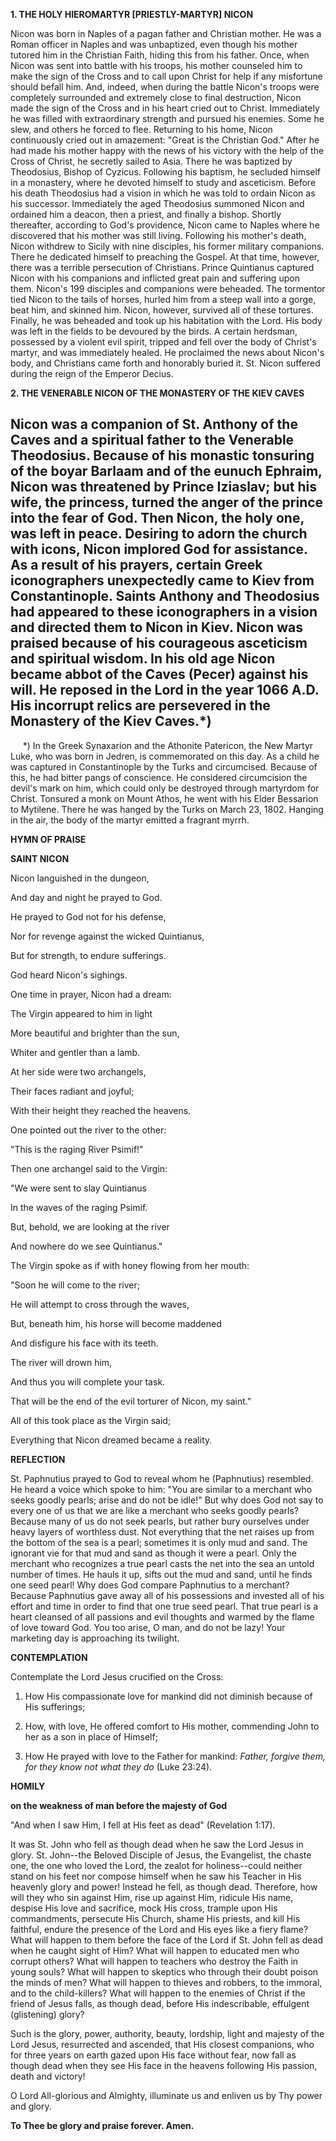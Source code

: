 
**1. THE HOLY HIEROMARTYR [PRIESTLY-MARTYR] NICON**

Nicon was born in Naples of a pagan father and Christian mother. He was a Roman officer in Naples and was unbaptized, even though his mother tutored him in the Christian Faith, hiding this from his father. Once, when Nicon was sent into battle with his troops, his mother counseled him to make the sign of the Cross and to call upon Christ for help if any misfortune should befall him. And, indeed, when during the battle Nicon's troops were completely surrounded and extremely close to final destruction, Nicon made the sign of the Cross and in his heart cried out to Christ. Immediately he was filled with extraordinary strength and pursued his enemies. Some he slew, and others he forced to flee. Returning to his home, Nicon continuously cried out in amazement: "Great is the Christian God." After he had made his mother happy with the news of his victory with the help of the Cross of Christ, he secretly sailed to Asia. There he was baptized by Theodosius, Bishop of Cyzicus. Following his baptism, he secluded himself in a monastery, where he devoted himself to study and asceticism. Before his death Theodosius had a vision in which he was told to ordain Nicon as his successor. Immediately the aged Theodosius summoned Nicon and ordained him a deacon, then a priest, and finally a bishop. Shortly thereafter, according to God's providence, Nicon came to Naples where he discovered that his mother was still living. Following his mother's death, Nicon withdrew to Sicily with nine disciples, his former military companions. There he dedicated himself to preaching the Gospel. At that time, however, there was a terrible persecution of Christians. Prince Quintianus captured Nicon with his companions and inflicted great pain and suffering upon them. Nicon's 199 disciples and companions were beheaded. The tormentor tied Nicon to the tails of horses, hurled him from a steep wall into a gorge, beat him, and skinned him. Nicon, however, survived all of these tortures. Finally, he was beheaded and took up his habitation with the Lord. His body was left in the fields to be devoured by the birds. A certain herdsman, possessed by a violent evil spirit, tripped and fell over the body of Christ's martyr, and was immediately healed. He proclaimed the news about Nicon's body, and Christians came forth and honorably buried it. St. Nicon suffered during the reign of the Emperor Decius.

**2. THE VENERABLE NICON OF THE MONASTERY OF THE KIEV CAVES**

Nicon was a companion of St. Anthony of the Caves and a spiritual father to the Venerable Theodosius. Because of his monastic tonsuring of the boyar Barlaam and of the eunuch Ephraim, Nicon was threatened by Prince Iziaslav; but his wife, the princess, turned the anger of the prince into the fear of God. Then Nicon, the holy one, was left in peace. Desiring to adorn the church with icons, Nicon implored God for assistance. As a result of his prayers, certain Greek iconographers unexpectedly came to Kiev from Constantinople. Saints Anthony and Theodosius had appeared to these iconographers in a vision and directed them to Nicon in Kiev. Nicon was praised because of his courageous asceticism and spiritual wisdom. In his old age Nicon became abbot of the Caves (Pecer) against his will. He reposed in the Lord in the year 1066 A.D. His incorrupt relics are persevered in the Monastery of the Kiev Caves.*)
--------------------
     *) In the Greek Synaxarion and the Athonite Patericon, the New Martyr Luke, who was born in Jedren, is commemorated on this day. As a child he was captured in Constantinople by the Turks and circumcised. Because of this, he had bitter pangs of conscience. He considered circumcision the devil's mark on him, which could only be destroyed through martyrdom for Christ. Tonsured a monk on Mount Athos, he went with his Elder Bessarion to Mytilene. There he was hanged by the Turks on March 23, 1802. Hanging in the air, the body of the martyr emitted a fragrant myrrh.



**HYMN OF PRAISE**

**SAINT NICON**

Nicon languished in the dungeon,

And day and night he prayed to God.

He prayed to God not for his defense,

Nor for revenge against the wicked Quintianus,

But for strength, to endure sufferings.

God heard Nicon's sighings.

One time in prayer, Nicon had a dream:

The Virgin appeared to him in light

More beautiful and brighter than the sun,

Whiter and gentler than a lamb.

At her side were two archangels,

Their faces radiant and joyful;

With their height they reached the heavens.

One pointed out the river to the other:

"This is the raging River Psimif!"

Then one archangel said to the Virgin:

"We were sent to slay Quintianus

In the waves of the raging Psimif.

But, behold, we are looking at the river

And nowhere do we see Quintianus."

The Virgin spoke as if with honey flowing from her mouth:

"Soon he will come to the river;

He will attempt to cross through the waves,

But, beneath him, his horse will become maddened

And disfigure his face with its teeth.

The river will drown him,

And thus you will complete your task.

That will be the end of the evil torturer of Nicon, my saint."

All of this took place as the Virgin said;

Everything that Nicon dreamed became a reality.


**REFLECTION**

St. Paphnutius prayed to God to reveal whom he (Paphnutius) resembled. He heard a voice which spoke to him: "You are similar to a merchant who seeks goodly pearls; arise and do not be idle!" But why does God not say to every one of us that we are like a merchant who seeks goodly pearls? Because many of us do not seek pearls, but rather bury ourselves under heavy layers of worthless dust. Not everything that the net raises up from the bottom of the sea is a pearl; sometimes it is only mud and sand. The ignorant vie for that mud and sand as though it were a pearl. Only the merchant who recognizes a true pearl casts the net into the sea an untold number of times. He hauls it up, sifts out the mud and sand, until he finds one seed pearl! Why does God compare Paphnutius to a merchant? Because Paphnutius gave away all of his possessions and invested all of his effort and time in order to find that one true seed pearl. That true pearl is a heart cleansed of all passions and evil thoughts and warmed by the flame of love toward God. You too arise, O man, and do not be lazy! Your marketing day is approaching its twilight.

**CONTEMPLATION**

Contemplate the Lord Jesus crucified on the Cross:

1.  How His compassionate love for mankind did not diminish because of His sufferings;

1.  How, with love, He offered comfort to His mother, commending John to her as a son in place of Himself;

1.  How He prayed with love to the Father for mankind: *Father, forgive them, for they know not what they do* (Luke 23:24).



**HOMILY**

**on the weakness of man before the majesty of God**

"And when I saw Him, I fell at His feet as dead" (Revelation 1:17).

It was St. John who fell as though dead when he saw the Lord Jesus in glory. St. John--the Beloved Disciple of Jesus, the Evangelist, the chaste one, the one who loved the Lord, the zealot for holiness--could neither stand on his feet nor compose himself when he saw his Teacher in His heavenly glory and power! Instead he fell, as though dead. Therefore, how will they who sin against Him, rise up against Him, ridicule His name, despise His love and sacrifice, mock His cross, trample upon His commandments, persecute His Church, shame His priests, and kill His faithful, endure the presence of the Lord and His eyes like a fiery flame? What will happen to them before the face of the Lord if St. John fell as dead when he caught sight of Him? What will happen to educated men who corrupt others? What will happen to teachers who destroy the Faith in young souls? What will happen to skeptics who through their doubt poison the minds of men? What will happen to thieves and robbers, to the immoral, and to the child-killers? What will happen to the enemies of Christ if the friend of Jesus falls, as though dead, before His indescribable, effulgent (glistening) glory? 

Such is the glory, power, authority, beauty, lordship, light and majesty of the Lord Jesus, resurrected and ascended, that His closest companions, who for three years on earth gazed upon His face without fear, now fall as though dead when they see His face in the heavens following His passion, death and victory!

O Lord All-glorious and Almighty, illuminate us and enliven us by Thy power and glory.

**To Thee be glory and praise forever. Amen.**

 

